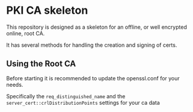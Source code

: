 # PKI CA skeleton

This repository is designed as a skeleton for an offline, or well encrypted online, root CA.

It has several methods for handling the creation and signing of certs.

## Using the Root CA

Before starting it is recommended to update the openssl.conf for your needs.

Specifically the `req_distinguished_name` and the `server_cert::crlDistributionPoints` settings for your ca data